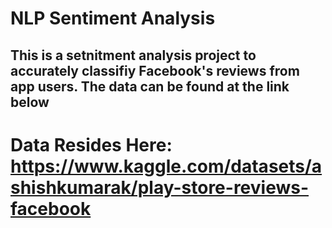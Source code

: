 
# NLP Sentiment Analysis

## This is a setnitment analysis project to accurately classifiy Facebook's reviews from app users. The data can be found at the link below

# Data Resides Here: https://www.kaggle.com/datasets/ashishkumarak/play-store-reviews-facebook
